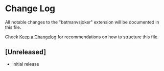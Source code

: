 # Change Log

All notable changes to the "batmanvsjoker" extension will be documented in this file.

Check [Keep a Changelog](http://keepachangelog.com/) for recommendations on how to structure this file.

## [Unreleased]

- Initial release
